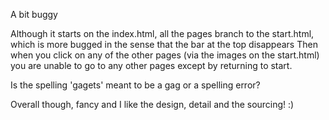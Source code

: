 A bit buggy

Although it starts on the index.html, all the pages branch to the start.html, which is more bugged in the sense that the bar
at the top disappears
Then when you click on any of the other pages (via the images on the start.html) you are unable to go to any other pages except 
by returning to start.

Is the spelling 'gagets' meant to be a gag or a spelling error?

Overall though, fancy and I like the design, detail and the sourcing! :)
